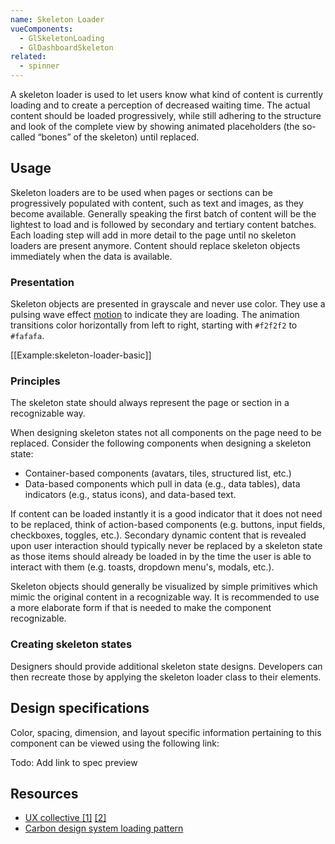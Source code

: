 ```yaml
---
name: Skeleton Loader
vueComponents: 
  - GlSkeletonLoading
  - GlDashboardSkeleton
related:
  - spinner
---
```


A skeleton loader is used to let users know what kind of content is currently loading and to create a perception of decreased waiting time. The actual content should be loaded progressively, while still adhering to the structure and look of the complete view by showing animated placeholders (the so-called “bones” of the skeleton) until replaced.

## Usage

Skeleton loaders are to be used when pages or sections can be progressively populated with content, such as text and images, as they become available. Generally speaking the first batch of content will be the lightest to load and is followed by secondary and tertiary content batches. Each loading step will add in more detail to the page until no skeleton loaders are present anymore. Content should replace skeleton objects immediately when the data is available.

### Presentation

Skeleton objects are presented in grayscale and never use color. They use a pulsing wave effect [motion](/foundations/motion) to indicate they are loading. The animation transitions color horizontally from left to right, starting with `#f2f2f2` to `#fafafa`. 

[[Example:skeleton-loader-basic]]

### Principles

The skeleton state should always represent the page or section in a recognizable way.

When designing skeleton states not all components on the page need to be replaced. Consider the following components when designing a skeleton state:
* Container-based components (avatars, tiles, structured list, etc.)
* Data-based components which pull in data (e.g., data tables), data indicators (e.g., status icons), and data-based text.

If content can be loaded instantly it is a good indicator that it does not need to be replaced, think of action-based components (e.g. buttons, input fields, checkboxes, toggles, etc.). Secondary dynamic content that is revealed upon user interaction should typically never be replaced by a skeleton state as those items should already be loaded in by the time the user is able to interact with them (e.g. toasts, dropdown menu's, modals, etc.).

Skeleton objects should generally be visualized by simple primitives which mimic the original content in a recognizable way. It is recommended to use a more elaborate form if that is needed to make the component recognizable. 

### Creating skeleton states

Designers should provide additional skeleton state designs. Developers can then recreate those by applying the skeleton loader class to their elements.

## Design specifications

Color, spacing, dimension, and layout specific information pertaining to this component can be viewed using the following link:

Todo: Add link to spec preview

## Resources

* [UX collective [1]](https://uxdesign.cc/designing-a-skeleton-loader-6de1b4201c4e) [[2]](https://uxdesign.cc/what-you-should-know-about-skeleton-screens-a820c45a571a)
* [Carbon design system loading pattern](https://www.carbondesignsystem.com/patterns/loading/)
